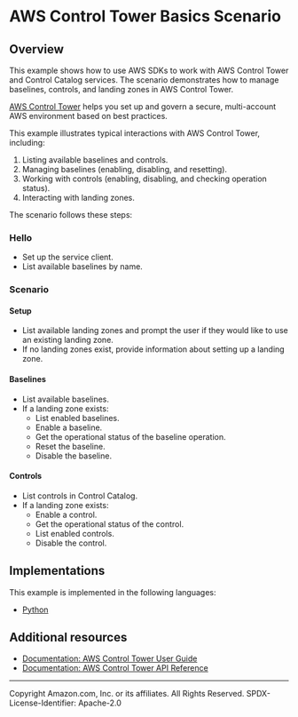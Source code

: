 # AWS Control Tower Basics Scenario

## Overview

This example shows how to use AWS SDKs to work with AWS Control Tower and Control Catalog services. The scenario demonstrates how to manage baselines, controls, and landing zones in AWS Control Tower.

[AWS Control Tower](https://docs.aws.amazon.com/controltower/latest/userguide/what-is-control-tower.html) helps you set up and govern a secure, multi-account AWS environment based on best practices.

This example illustrates typical interactions with AWS Control Tower, including:

1. Listing available baselines and controls.
2. Managing baselines (enabling, disabling, and resetting).
3. Working with controls (enabling, disabling, and checking operation status).
4. Interacting with landing zones.

The scenario follows these steps:

### Hello
- Set up the service client.
- List available baselines by name.

### Scenario
#### Setup
- List available landing zones and prompt the user if they would like to use an existing landing zone.
- If no landing zones exist, provide information about setting up a landing zone.

#### Baselines
- List available baselines.
- If a landing zone exists:
  - List enabled baselines.
  - Enable a baseline.
  - Get the operational status of the baseline operation.
  - Reset the baseline.
  - Disable the baseline.

#### Controls
- List controls in Control Catalog.
- If a landing zone exists:
  - Enable a control.
  - Get the operational status of the control.
  - List enabled controls.
  - Disable the control.

## Implementations

This example is implemented in the following languages:

- [Python](../../../python/example_code/controltower/README.md)

## Additional resources

- [Documentation: AWS Control Tower User Guide](https://docs.aws.amazon.com/controltower/latest/userguide/what-is-control-tower.html)
- [Documentation: AWS Control Tower API Reference](https://docs.aws.amazon.com/controltower/latest/APIReference/Welcome.html)
---

Copyright Amazon.com, Inc. or its affiliates. All Rights Reserved. SPDX-License-Identifier: Apache-2.0
